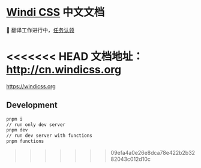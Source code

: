 [windi css]: https://github.com/windicss/windicss

# [Windi CSS](https://github.com/windicss/windicss) 中文文档

🚧 翻译工作进行中，[任务认领](https://github.com/windicss/docs-cn/issues/2)

<<<<<<< HEAD
文档地址：http://cn.windicss.org
=======
https://windicss.org

## Development

```bash
pnpm i
// run only dev server
pnpm dev
// run dev server with functions
pnpm functions
```
>>>>>>> 09efa4a0e26e8dca78e422b2b3282043c012d10c
